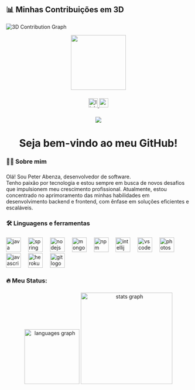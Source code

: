 
## 📊 Minhas Contribuições em 3D

![3D Contribution Graph](./images/profile-night-rainbow.svg)



<div align="center">
   <img height="150" src="https://media.giphy.com/media/HMOQLh1qhLV04/giphy.gif"  />
 </div>
 
 ###
 
 <div align="center">
   <a href="https://www.linkedin.com/in/peterabenza/" target="_blank">
     <img src="https://img.shields.io/static/v1?message=LinkedIn&logo=linkedin&label=&color=0077B5&logoColor=white&labelColor=&style=for-the-badge" height="25" alt="linkedin logo"  />
   </a>
   <a href="https://peterabenza-ca387add0e0a.herokuapp.com/" target="_blank">
     <img src="https://img.shields.io/static/v1?message=Youtube&logo=youtube&label=&color=FF0000&logoColor=white&labelColor=&style=for-the-badge" height="25" alt="youtube logo"  />
   </a>
 </div>
 
 ###
 
 <div align="center">
   <img src="https://visitor-badge.laobi.icu/badge?page_id=PeterAbenza.PeterAbenza&"  />
 </div>
 
 ###
 
 <h1 align="center">Seja bem-vindo ao meu GitHub!</h1>
 
 ###
 
 <h3 align="left">👩‍💻  Sobre mim</h3>
 
 ###
 
 <p align="left">Olá! Sou Peter Abenza, desenvolvedor de software.<br>Tenho paixão por tecnologia e estou sempre em busca de novos desafios que impulsionem meu crescimento profissional. Atualmente, estou concentrado no aprimoramento das minhas habilidades em desenvolvimento backend e frontend, com ênfase em soluções eficientes e escaláveis.</p>
 
 ###
 
 <h3 align="left">🛠 Linguagens e ferramentas</h3>
 
 ###
 
 <div align="left">
   <img src="https://cdn.jsdelivr.net/gh/devicons/devicon/icons/java/java-original.svg" height="40" alt="java logo"  />
   <img width="12" />
   <img src="https://cdn.jsdelivr.net/gh/devicons/devicon/icons/spring/spring-original.svg" height="40" alt="spring logo"  />
   <img width="12" />
   <img src="https://cdn.jsdelivr.net/gh/devicons/devicon/icons/nodejs/nodejs-original.svg" height="40" alt="nodejs logo"  />
   <img width="12" />
   <img src="https://cdn.jsdelivr.net/gh/devicons/devicon/icons/mongodb/mongodb-original.svg" height="40" alt="mongodb logo"  />
   <img width="12" />
   <img src="https://cdn.jsdelivr.net/gh/devicons/devicon/icons/npm/npm-original-wordmark.svg" height="40" alt="npm logo"  />
   <img width="12" />
   <img src="https://cdn.jsdelivr.net/gh/devicons/devicon/icons/intellij/intellij-original.svg" height="40" alt="intellij logo"  />
   <img width="12" />
   <img src="https://cdn.jsdelivr.net/gh/devicons/devicon/icons/vscode/vscode-original.svg" height="40" alt="vscode logo"  />
   <img width="12" />
   <img src="https://cdn.jsdelivr.net/gh/devicons/devicon/icons/photoshop/photoshop-plain.svg" height="40" alt="photoshop logo"  />
   <img width="12" />
   <img src="https://cdn.jsdelivr.net/gh/devicons/devicon/icons/javascript/javascript-original.svg" height="40" alt="javascript logo"  />
   <img width="12" />
   <img src="https://cdn.jsdelivr.net/gh/devicons/devicon/icons/heroku/heroku-original.svg" height="40" alt="heroku logo"  />
   <img width="12" />
   <img src="https://cdn.jsdelivr.net/gh/devicons/devicon/icons/git/git-original.svg" height="40" alt="git logo"  />
 </div>
 
 ###
 
 <h3 align="left">🔥   Meu Status:</h3>
 
 ###
 
 <div align="center">
   <img src="https://github-readme-stats.vercel.app/api/top-langs?username=PeterAbenza&locale=pt-br&hide_title=true&layout=compact&card_width=320&langs_count=5&theme=dracula&hide_border=false&order=2" height="150" alt="languages graph"  />
   <img src="https://github-readme-stats.vercel.app/api?username=PeterAbenza&hide_title=false&hide_rank=false&show_icons=true&include_all_commits=true&count_private=true&disable_animations=false&theme=dracula&locale=en&hide_border=false&order=1" height="250" alt="stats graph"  />
 </div>
